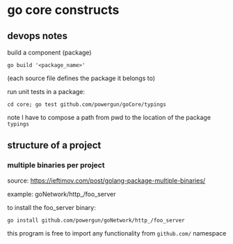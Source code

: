 # go core constructs

## devops notes

build a component (package)

`go build '<package_name>'`

(each source file defines the package it belongs to)

run unit tests in a package:

`cd core; go test github.com/powergun/goCore/typings`

note I have to compose a path from pwd to the location of the package
`typings`

## structure of a project

### multiple binaries per project

source: <https://ieftimov.com/post/golang-package-multiple-binaries/>

example: goNetwork/http_/foo_server

to install the foo_server binary:

`go install github.com/powergun/goNetwork/http_/foo_server`

this program is free to import any functionality from `github.com/`
namespace